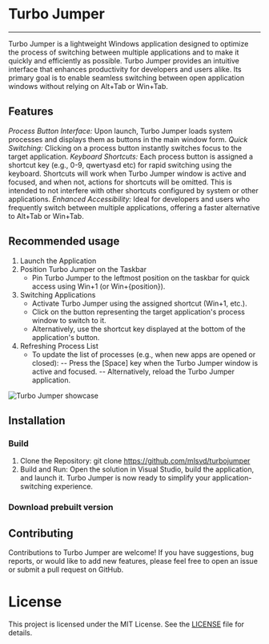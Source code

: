 # Turbo Jumper
-------------
Turbo Jumper is a lightweight Windows application designed to optimize the process of switching between multiple applications and to make it quickly and efficiently as possible. Turbo Jumper provides an intuitive interface that enhances productivity for developers and users alike. Its primary goal is to enable seamless switching between open application windows without relying on Alt+Tab or Win+Tab.


## Features

*Process Button Interface:* Upon launch, Turbo Jumper loads system processes and displays them as buttons in the main window form.
*Quick Switching:* Clicking on a process button instantly switches focus to the target application.
*Keyboard Shortcuts:* Each process button is assigned a shortcut key (e.g., 0-9, qwertyasd etc) for rapid switching using the keyboard. Shortcuts will work when Turbo Jumper window is active and focused, and when not, actions for shortcuts will be omitted. This is intended to not interfere with other shortcuts configured by system or other applications.
*Enhanced Accessibility:* Ideal for developers and users who frequently switch between multiple applications, offering a faster alternative to Alt+Tab or Win+Tab.

## Recommended usage
1. Launch the Application
2. Position Turbo Jumper on the Taskbar
    - Pin Turbo Jumper to the leftmost position on the taskbar for quick access using Win+1 (or Win+{position}).
3. Switching Applications
    - Activate Turbo Jumper using the assigned shortcut (Win+1, etc.).
    - Click on the button representing the target application's process window to switch to it.
    - Alternatively, use the shortcut key displayed at the bottom of the application's button.
4. Refreshing Process List
    - To update the list of processes (e.g., when new apps are opened or closed):
        -- Press the [Space] key when the Turbo Jumper window is active and focused.
        -- Alternatively, reload the Turbo Jumper application.

![Turbo Jumper showcase](https://github.com/mlsvd/turbojumper/releases/download/v0.0.1/turbo_jumper_showcase01.gif)

## Installation
### Build
1. Clone the Repository: git clone https://github.com/mlsvd/turbojumper
2. Build and Run: Open the solution in Visual Studio, build the application, and launch it. Turbo Jumper is now ready to simplify your application-switching experience.

### Download prebuilt version


## Contributing
Contributions to Turbo Jumper are welcome! If you have suggestions, bug reports, or would like to add new features, please feel free to open an issue or submit a pull request on GitHub.

# License
This project is licensed under the MIT License. See the [LICENSE](LICENSE.md) file for details.


